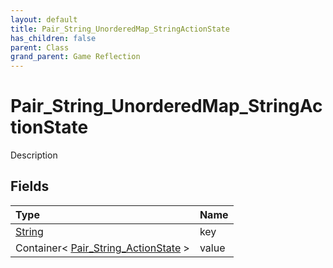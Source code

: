 ```yaml
---
layout: default
title: Pair_String_UnorderedMap_StringActionState
has_children: false
parent: Class
grand_parent: Game Reflection
---
```

# Pair_String_UnorderedMap_StringActionState
Description 

## Fields

| Type | Name |
|:----------|:--------------|
| [String](/riftbreaker-wiki/docs/game-reflection/components/string/) | key |
| Container< [Pair_String_ActionState](/riftbreaker-wiki/docs/game-reflection/classes/pair__string__action_state/) > | value |

